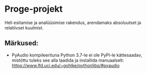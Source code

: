 # Proge-projekt

Heli esitamise ja analüüsimise rakendus, arendamaks absoluutset ja relatiivset kuulmist.

## Märkused:
- PyAudio kompileerituna Python 3.7-le ei ole PyPI-le kättesaadav, mistõttu tuleks see alla laadida ja installida manuaalselt:
https://www.lfd.uci.edu/~gohlke/pythonlibs/#pyaudio